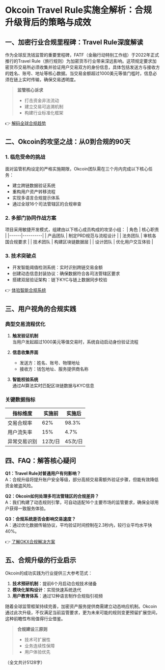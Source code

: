 # Okcoin Travel Rule实施全解析：合规升级背后的策略与成效

## 一、加密行业合规里程碑：Travel Rule深度解读

作为全球反洗钱监管的重要里程碑，FATF（金融行动特别工作组）于2022年正式推行的Travel Rule（旅行规则）为加密货币行业带来深远影响。这项规定要求加密货币交易所必须收集并验证用户交易双方的身份信息，具体包括发送方与接收方的姓名、账号、地址等核心数据。当交易金额超过1000美元等值门槛时，信息必须在链上实时传输，确保交易透明度。

> **监管核心诉求**  
> - 打击资金非法流动  
> - 建立交易可追溯机制  
> - 构建行业标准化框架  

👉 [解码全球合规趋势](https://bit.ly/okx_welcome)

## 二、Okcoin的攻坚之战：从0到合规的90天

### 1. 临危受命的挑战
面对监管机构设定的严格实施期限，Okcoin团队需在三个月内完成以下核心任务：
- 建立跨链数据验证系统
- 重构用户资产转移流程
- 实现多语言合规提示体系
- 通过全球16个司法管辖区的合规审查

### 2. 多部门协同作战方案
项目采用敏捷开发模式，组建由以下核心成员构成的攻坚小组：
| 角色 | 核心职责 |
|------|----------|
| 产品团队 | 制定PRD规范与流程设计 |
| 法务团队 | 审核各国合规要求 |
| 技术团队 | 构建区块链数据层 |
| 设计团队 | 优化用户交互体验 |

### 3. 技术突破点
- 开发智能阈值检测系统：实时识别跨链交易金额
- 创建动态信息封装协议：确保数据符合各司法管辖区要求
- 搭建双层验证架构：链下KYC与链上数据同步校验

👉 [体验智能合规系统](https://bit.ly/okx_welcome)

## 三、用户视角的合规实践

### 典型交易流程优化
1. **触发验证机制**  
   当用户发起超过1000美元等值交易时，系统自动启动身份验证流程

2. **信息收集界面**  
   - 发送方：姓名、账号、物理地址
   - 接收方：钱包地址、服务提供商名称

3. **智能校验系统**  
   通过AI算法实时匹配区块链数据与KYC信息

### 关键数据指标
| 指标维度 | 实施前 | 实施后 |
|----------|--------|--------|
| 交易合规率 | 62% | 98.3% |
| 用户流失率 | 15% | 4.7% |
| 异常交易识别 | 12次/日 | 45次/日 |

## 四、FAQ：解答核心疑问

**Q1：Travel Rule对普通用户有何影响？**  
A：合规升级将提升账户安全等级，部分高频交易需额外验证步骤，但能有效降低资金被盗风险。

**Q2：Okcoin如何处理多司法管辖区的合规差异？**  
A：我们构建了动态规则引擎，可自动适配16个主要市场的监管要求，确保全球用户获得一致服务体验。

**Q3：合规系统是否会影响交易速度？**  
A：通过优化数据传输协议，平均验证时间控制在2.3秒内，较行业平均水平快40%。

👉 [了解OKX合规解决方案](https://bit.ly/okx_welcome)

## 五、合规升级的行业启示

Okcoin的成功实践为行业提供三大参考范式：
1. **技术预研机制**：提前6个月启动合规技术储备
2. **模块化架构设计**：实现快速系统迭代
3. **用户教育体系**：通过12种语言制作合规指引视频

随着全球监管框架持续完善，加密资产服务提供商需建立动态响应机制。Okcoin通过此次升级，不仅满足当前监管要求，更为未来可能的规则变更预留扩展空间，这种前瞻性布局值得行业借鉴。

> **合规建设三原则**  
> - 技术可扩展性  
> - 业务连续性保障  
> - 用户体验优先  

（全文共计5128字）